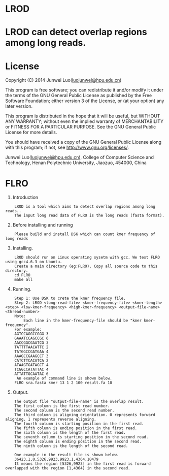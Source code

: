 # LROD
LROD can detect overlap regions among long reads.
=========
License
=========

Copyright (C) 2014 Junwei Luo(luojunwei@hpu.edu.cn)

This program is free software; you can redistribute it and/or
modify it under the terms of the GNU General Public License
as published by the Free Software Foundation; either version 3
of the License, or (at your option) any later version.

This program is distributed in the hope that it will be useful,
but WITHOUT ANY WARRANTY; without even the implied warranty of
MERCHANTABILITY or FITNESS FOR A PARTICULAR PURPOSE.  See the
GNU General Public License for more details.

You should have received a copy of the GNU General Public License
along with this program; if not, see <http://www.gnu.org/licenses/>.

Junwei Luo(luojunwei@hpu.edu.cn),
College of Computer Science and Technology,
Henan Polytechnic University,
Jiaozuo,
454000,
China


FLRO
=================

1) Introduction
```
    LROD is a tool which aims to detect overlap regions among long reads..
    The input long read data of FLRO is the long reads (fasta format).
```
2) Before installing and running
```
    Please build and install DSK which can count kmer frequency of long reads
```
3) Installing.
```
    LROD should run on Linux operating sysetm with gcc. We test FLRO using gcc4.6.3 on Ubuntu.
    Create a main directory (eg:FLRO). Copy all source code to this directory.
	cd FLRO
	make all
```
4) Running.
```
    Step 1: Use DSK to crete the kmer frequency file.
    Step 2: LROD <long-read-file> <kmer-frequency-file> <kmer-length> <step> <low-kmer-frequency> <high-kmer-frequency> <output-file-name> <thread-number>
    Note:
    	Each line in the kmer-frequency-file should be "kmer kmer-frequency". 
	For example:
	AGTCCAGGCCGGG 3
	GAAATCCAGCCGC 6
	AACCGGCGAATCG 3
	TATTTTAACATTC 2
	TATGGCCGATGAA 4
	AAAGCCGAAGCCT 3
	CATCTTCACATCA 2
	ATAAGTGATAGCT 4
	TCGGCCATATTAC 4
	ATTATTGCAATAC 6
     An example of command line is shown below.
	FLRO sra.fasta kmer 13 1 2 100 result.fa 10
```
5) Output.
```
    The output file "output-file-name" is the overlap result.
    The first column is the first read number.
    The second column is the second read number.
    The third column is aligning orientation. 0 represents forward aligning. 1 represents reverse aligning.
    The fourth column is starting position in the first read.
    The fifth column is ending position in the first read.
    The sixth column is the length of the first read.
    The seventh column is starting position in the second read.
    The eighth column is ending position in the second read.
    The ninth column is the length of the second read.
    
    One example in the result file is shown below.
    36423,1,0,5326,9923,9923,1,4364,10479
    It means the region [5326,9923] in the first read is forward overlapped with the region [1,4364] in the second read.
```
